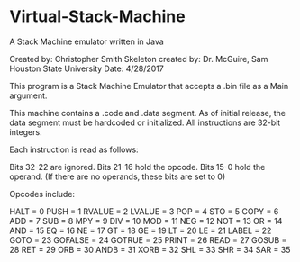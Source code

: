 # Virtual-Stack-Machine
A Stack Machine emulator written in Java


 Created by: Christopher Smith
 Skeleton created by: Dr. McGuire, Sam Houston State University
 Date: 4/28/2017

This program is a Stack Machine Emulator that accepts a .bin file as a Main argument. 

This machine contains a .code and .data segment. As of initial release, the data segment must be hardcoded or initialized.
All instructions are 32-bit integers.

Each instruction is read as follows:

Bits 32-22 are ignored.
Bits 21-16 hold the opcode.
Bits 15-0 hold the operand. (If there are no operands, these bits are set to 0)

Opcodes include:

HALT = 0
PUSH = 1
RVALUE = 2
LVALUE = 3
POP = 4
STO = 5
COPY = 6
ADD = 7
SUB = 8
MPY = 9
DIV = 10
MOD = 11
NEG = 12
NOT = 13
OR = 14
AND = 15
EQ = 16
NE = 17
GT = 18
GE = 19
LT = 20
LE = 21
LABEL = 22
GOTO = 23
GOFALSE = 24
GOTRUE = 25
PRINT = 26
READ = 27
GOSUB = 28
RET = 29
ORB = 30
ANDB = 31
XORB = 32
SHL = 33
SHR = 34
SAR = 35
